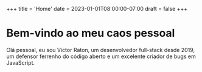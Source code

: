 +++
title = 'Home'
date = 2023-01-01T08:00:00-07:00
draft = false
+++
# Bem-vindo ao meu caos pessoal 

Olá pessoal, eu sou Victor Raton, um desenvolvedor full-stack desde 2019, um defensor ferrenho do código aberto e um excelente criador de bugs em JavaScript.
